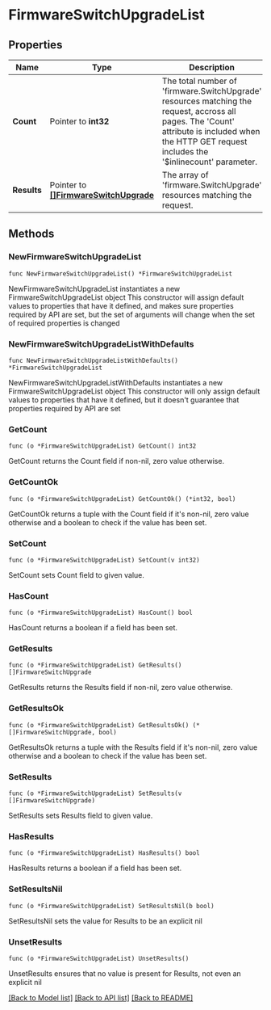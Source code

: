 # FirmwareSwitchUpgradeList

## Properties

Name | Type | Description | Notes
------------ | ------------- | ------------- | -------------
**Count** | Pointer to **int32** | The total number of &#39;firmware.SwitchUpgrade&#39; resources matching the request, accross all pages. The &#39;Count&#39; attribute is included when the HTTP GET request includes the &#39;$inlinecount&#39; parameter. | [optional] 
**Results** | Pointer to [**[]FirmwareSwitchUpgrade**](FirmwareSwitchUpgrade.md) | The array of &#39;firmware.SwitchUpgrade&#39; resources matching the request. | [optional] 

## Methods

### NewFirmwareSwitchUpgradeList

`func NewFirmwareSwitchUpgradeList() *FirmwareSwitchUpgradeList`

NewFirmwareSwitchUpgradeList instantiates a new FirmwareSwitchUpgradeList object
This constructor will assign default values to properties that have it defined,
and makes sure properties required by API are set, but the set of arguments
will change when the set of required properties is changed

### NewFirmwareSwitchUpgradeListWithDefaults

`func NewFirmwareSwitchUpgradeListWithDefaults() *FirmwareSwitchUpgradeList`

NewFirmwareSwitchUpgradeListWithDefaults instantiates a new FirmwareSwitchUpgradeList object
This constructor will only assign default values to properties that have it defined,
but it doesn't guarantee that properties required by API are set

### GetCount

`func (o *FirmwareSwitchUpgradeList) GetCount() int32`

GetCount returns the Count field if non-nil, zero value otherwise.

### GetCountOk

`func (o *FirmwareSwitchUpgradeList) GetCountOk() (*int32, bool)`

GetCountOk returns a tuple with the Count field if it's non-nil, zero value otherwise
and a boolean to check if the value has been set.

### SetCount

`func (o *FirmwareSwitchUpgradeList) SetCount(v int32)`

SetCount sets Count field to given value.

### HasCount

`func (o *FirmwareSwitchUpgradeList) HasCount() bool`

HasCount returns a boolean if a field has been set.

### GetResults

`func (o *FirmwareSwitchUpgradeList) GetResults() []FirmwareSwitchUpgrade`

GetResults returns the Results field if non-nil, zero value otherwise.

### GetResultsOk

`func (o *FirmwareSwitchUpgradeList) GetResultsOk() (*[]FirmwareSwitchUpgrade, bool)`

GetResultsOk returns a tuple with the Results field if it's non-nil, zero value otherwise
and a boolean to check if the value has been set.

### SetResults

`func (o *FirmwareSwitchUpgradeList) SetResults(v []FirmwareSwitchUpgrade)`

SetResults sets Results field to given value.

### HasResults

`func (o *FirmwareSwitchUpgradeList) HasResults() bool`

HasResults returns a boolean if a field has been set.

### SetResultsNil

`func (o *FirmwareSwitchUpgradeList) SetResultsNil(b bool)`

 SetResultsNil sets the value for Results to be an explicit nil

### UnsetResults
`func (o *FirmwareSwitchUpgradeList) UnsetResults()`

UnsetResults ensures that no value is present for Results, not even an explicit nil

[[Back to Model list]](../README.md#documentation-for-models) [[Back to API list]](../README.md#documentation-for-api-endpoints) [[Back to README]](../README.md)



